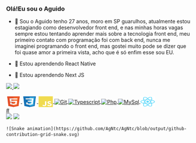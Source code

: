 ### Olá!Eu sou o Aguido 
- 🔭 Sou o Aguido tenho 27 anos, moro em SP guarulhos, atualmente estou estagiando como desenvolvedor front end, e nas minhas horas vagas sempre estou tentando aprender mais sobre a tecnologia front end, meu primeiro contato com programação foi com back end, nunca me imaginei programando o front end, mas gostei muito pode se dizer que foi quase amor a primeira vista, acho que é só enfim esse sou EU.

- 🌱 Estou aprendendo React Native
- 🌱 Estou aprendendo Next JS

<div>
  <a href="https://github.com/Agntc">
  <img height="180em" src="https://github-readme-stats.vercel.app/api?username=Agntc&show_icons=true&theme=blue-green&include_all_commits=true&count_public=true"/>
  <img height="180em" src="https://github-readme-stats.vercel.app/api/top-langs/?username=Agntc&layout=compact&langs_count=7&theme=blue-green"/>
</div>
<div style="display: inline_block"><br>
  <img align="center" alt="HTML" height="30" width="40" src="https://raw.githubusercontent.com/devicons/devicon/master/icons/html5/html5-original.svg">
  <img align="center" alt="CSS" height="30" width="40" src="https://raw.githubusercontent.com/devicons/devicon/master/icons/css3/css3-original.svg">
  <img align="center" alt="Js" height="30" width="40" src="https://raw.githubusercontent.com/devicons/devicon/master/icons/javascript/javascript-plain.svg">
  <img align="center" alt="Git" height="30" width="70" src="http://img.shields.io/static/v1?label=%20&message=git&color=darkorange&style=for-the-badge&logo=git&logoColor=black">
  <img align="center" alt="Typescript" height="30" width="70" src="https://cdn.jsdelivr.net/gh/devicons/devicon/icons/typescript/typescript-original.svg" />
  <img align="center" alt="Php" height="30" width="70" src="https://cdn.jsdelivr.net/gh/devicons/devicon/icons/php/php-original.svg" />
 <img align="center" alt="MySql" height="30" width="40" src="https://cdn.jsdelivr.net/gh/devicons/devicon/icons/mysql/mysql-original.svg" />
  <img align="center" alt="React" height="30" width="40" src="https://raw.githubusercontent.com/devicons/devicon/master/icons/react/react-original.svg" />
</div>
 #
  <div>
  <a href="http://api.whatsapp.com/send?phone=5511978313367" target="_blank"><img src="https://img.shields.io/badge/WhatsApp-25D366?style=for-the-badge&logo=whatsapp&logoColor=white" target="_blank"></a>
      <a href="https://www.linkedin.com/in/aguido-oliveira-b650b311a/" target="_blank"><img src="https://img.shields.io/badge/-LinkedIn-%230077B5?style=for-the-badge&logo=linkedin&logoColor=white" target="_blank"></a>
      
    ![Snake animation](https://github.com/AgNtc/AgNtc/blob/output/github-contribution-grid-snake.svg)

</div>
